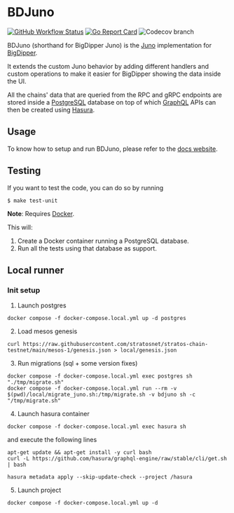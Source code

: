 # BDJuno

[![GitHub Workflow Status](https://img.shields.io/github/workflow/status/forbole/bdjuno/Tests)](https://github.com/forbole/bdjuno/actions?query=workflow%3ATests)
[![Go Report Card](https://goreportcard.com/badge/github.com/forbole/bdjuno)](https://goreportcard.com/report/github.com/forbole/bdjuno)
![Codecov branch](https://img.shields.io/codecov/c/github/forbole/bdjuno/cosmos/v0.40.x)

BDJuno (shorthand for BigDipper Juno) is the [Juno](https://github.com/forbole/juno) implementation
for [BigDipper](https://github.com/forbole/big-dipper).

It extends the custom Juno behavior by adding different handlers and custom operations to make it easier for BigDipper
showing the data inside the UI.

All the chains' data that are queried from the RPC and gRPC endpoints are stored inside
a [PostgreSQL](https://www.postgresql.org/) database on top of which [GraphQL](https://graphql.org/) APIs can then be
created using [Hasura](https://hasura.io/).

## Usage

To know how to setup and run BDJuno, please refer to
the [docs website](https://docs.bigdipper.live/cosmos-based/parser/overview/).

## Testing

If you want to test the code, you can do so by running

```shell
$ make test-unit
```

**Note**: Requires [Docker](https://docker.com).

This will:

1. Create a Docker container running a PostgreSQL database.
2. Run all the tests using that database as support.

## Local runner

### Init setup

1. Launch postgres

```shell
docker compose -f docker-compose.local.yml up -d postgres
```

2. Load mesos genesis

```shell
curl https://raw.githubusercontent.com/stratosnet/stratos-chain-testnet/main/mesos-1/genesis.json > local/genesis.json
```

3. Run migrations (sql + some version fixes)

```shell
docker compose -f docker-compose.local.yml exec postgres sh "./tmp/migrate.sh"
docker compose -f docker-compose.local.yml run --rm -v $(pwd)/local/migrate_juno.sh:/tmp/migrate.sh -v bdjuno sh -c "/tmp/migrate.sh"
```

4. Launch hasura container

```shell
docker compose -f docker-compose.local.yml exec hasura sh
```

and execute the following lines

```shell
apt-get update && apt-get install -y curl bash
curl -L https://github.com/hasura/graphql-engine/raw/stable/cli/get.sh | bash

hasura metadata apply --skip-update-check --project /hasura
```

5. Launch project

```shell
docker compose -f docker-compose.local.yml up -d
```
